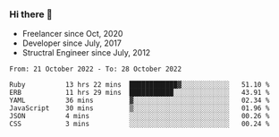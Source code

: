 ### Hi there 👋

- Freelancer since Oct, 2020
- Developer since July, 2017
- Structral Engineer since July, 2012

<!--START_SECTION:waka-->

```text
From: 21 October 2022 - To: 28 October 2022

Ruby          13 hrs 22 mins  ████████████▓░░░░░░░░░░░░   51.10 %
ERB           11 hrs 29 mins  ███████████░░░░░░░░░░░░░░   43.91 %
YAML          36 mins         ▓░░░░░░░░░░░░░░░░░░░░░░░░   02.34 %
JavaScript    30 mins         ▒░░░░░░░░░░░░░░░░░░░░░░░░   01.96 %
JSON          4 mins          ░░░░░░░░░░░░░░░░░░░░░░░░░   00.26 %
CSS           3 mins          ░░░░░░░░░░░░░░░░░░░░░░░░░   00.24 %
```

<!--END_SECTION:waka-->
